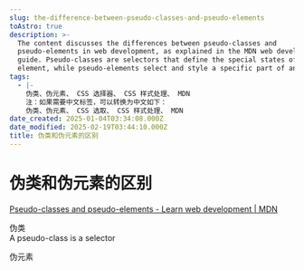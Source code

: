 ```yaml
---
slug: the-difference-between-pseudo-classes-and-pseudo-elements
toAstro: true
description: >-
  The content discusses the differences between pseudo-classes and
  pseudo-elements in web development, as explained in the MDN web development
  guide. Pseudo-classes are selectors that define the special states of an
  element, while pseudo-elements select and style a specific part of an element.
tags:
  - |-
    伪类、伪元素、 CSS 选择器、 CSS 样式处理、 MDN 
    注：如果需要中文标签，可以转换为中文如下：
    伪类、伪元素、 CSS 选取、 CSS 样式处理、 MDN
date_created: 2025-01-04T03:34:08.000Z
date_modified: 2025-02-19T03:44:10.000Z
title: 伪类和伪元素的区别
---
```


# 伪类和伪元素的区别

[Pseudo-classes and pseudo-elements - Learn web development | MDN](<https://developer.mozilla.org/en-US/docs/Learn/CSS/Building_blocks/Selectors/Pseudo-classes_and_pseudo-elements>)

伪类  
A pseudo-class is a selector

伪元素
